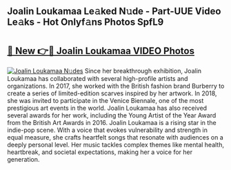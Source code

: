## Joalin Loukamaa Le𝚊ked N𝚞de - Part-UUE Video Le𝚊ks - Hot Onlyf𝚊ns Photos SpfL9

# <h2><a href="http://ac4508.deff.icu/?id=Joalin+Loukamaa">🔗 New 👉🔴 Joalin Loukamaa VIDEO Photos</a></h2>

[![Joalin Loukamaa N𝚞des](https://i.imgur.com/rIISA9y.gif)](http://ac4508.deff.icu/?id=Joalin+Loukamaa)
Since her breakthrough exhibition, Joalin Loukamaa has collaborated with several high-profile artists and organizations. In 2017, she worked with the British fashion brand Burberry to create a series of limited-edition scarves inspired by her artwork. In 2018, she was invited to participate in the Venice Biennale, one of the most prestigious art events in the world. Joalin Loukamaa has also received several awards for her work, including the Young Artist of the Year Award from the British Art Awards in 2016. Joalin Loukamaa is a rising star in the indie-pop scene. With a voice that evokes vulnerability and strength in equal measure, she crafts heartfelt songs that resonate with audiences on a deeply personal level. Her music tackles complex themes like mental health, heartbreak, and societal expectations, making her a voice for her generation.

